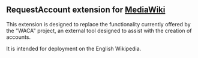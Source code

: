 ## RequestAccount extension for [MediaWiki](https://www.mediawiki.org)

This extension is designed to replace the functionality currently offered by the "WACA" project, an external tool designed to assist with the creation of accounts.

It is intended for deployment on the English Wikipedia.